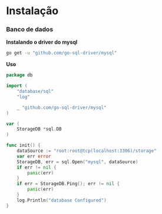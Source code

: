 # Instalação

### Banco de dados 

**Instalando o driver do mysql**

<!-- Consulte os drivers disponíveis https://www.google.com/url?q=https://github.com/golang/go/wiki/SQLDrivers&sa=D&source=editors&ust=1682648569189599&usg=AOvVaw30ivicKMDm8_syNMuZ1bNG -->

```zsh
go get -u "github.com/go-sql-driver/mysql"
```

**Uso**

```go
package db

import (
	"database/sql"
	"log"

	_ "github.com/go-sql-driver/mysql"
)

var (
	StorageDB *sql.DB
)

func init() {
	dataSource := "root:root@tcp(localhost:3306)/storage"
	var err error
	StorageDB, err = sql.Open("mysql", dataSource)
	if err != nil {
		panic(err)
	}
	if err = StorageDB.Ping(); err != nil {
		panic(err)
	}
	log.Println("database Configured")
}

```